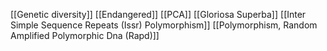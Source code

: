 [[Genetic diversity]]
[[Endangered]]
[[PCA]]
[[Gloriosa Superba]]
[[Inter Simple Sequence Repeats (Issr) Polymorphism]]
[[Polymorphism, Random Amplified Polymorphic Dna (Rapd)]]
